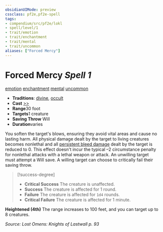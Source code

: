 ```yaml
---
obsidianUIMode: preview
cssclass: pf2e,pf2e-spell
tags:
- compendium/src/pf2e/lokl
- spell/level/1
- trait/emotion
- trait/enchantment
- trait/mental
- trait/uncommon
aliases: ["Forced Mercy"]
---
```

# Forced Mercy *Spell 1*   
[emotion](rules/traits/emotion.md "Emotion Effect Trait")  [enchantment](rules/traits/enchantment.md "Enchantment School Trait")  [mental](rules/traits/mental.md "Mental Effect Trait")  [uncommon](rules/traits/uncommon.md "Uncommon Rarity Trait")  

- **Traditions**: [divine](rules/traits/divine.md "Divine Tradition Trait"), [occult](rules/traits/occult.md "Occult Tradition Trait")
- **Cast** [>>](rules/core-rulebook/chapter-9-playing-the-game.md#Actions "Two-Action") 
- **Range**30 foot
- **Targets**1 creature
- **Saving Throw** Will
- **Duration**varies

You soften the target's blows, ensuring they avoid vital areas and cause no lasting harm. All physical damage dealt by the target to living creatures becomes nonlethal and all [persistent bleed damage](rules/conditions.md#Persistent%20Damage) dealt by the target is reduced to 0. This effect doesn't incur the typical –2 circumstance penalty for nonlethal attacks with a lethal weapon or attack. An unwilling target must attempt a Will save. A willing target can choose to critically fail their saving throw.

> [!success-degree] 
> - **Critical Success** The creature is unaffected.
> - **Success** The creature is affected for 1 round.
> - **Failure** The creature is affected for `1d4` rounds.
> - **Critical Failure** The creature is affected for 1 minute.

**Heightened (4th)** The range increases to 100 feet, and you can target up to 8 creatures.

*Source: Lost Omens: Knights of Lastwall p. 93*